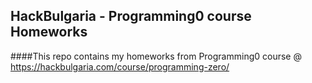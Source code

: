 ## HackBulgaria - Programming0 course Homeworks
####This repo contains my homeworks from Programming0 course @ https://hackbulgaria.com/course/programming-zero/
